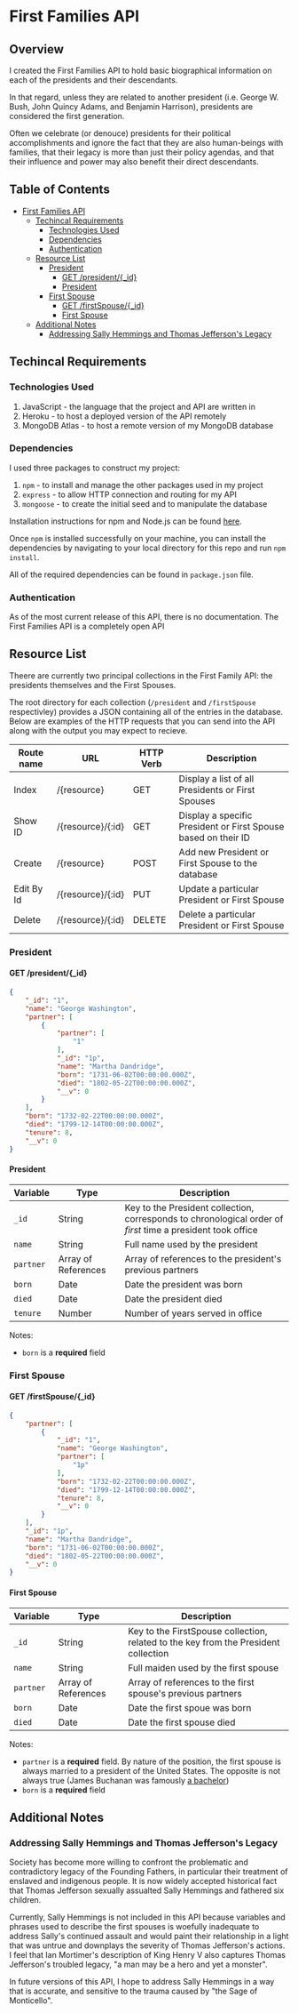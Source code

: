 # First Families API

## Overview

I created the First Families API to hold basic biographical information on each of the presidents and their descendants.

In that regard, unless they are related to another president (i.e. George W. Bush, John Quincy Adams, and Benjamin Harrison), presidents are considered the first generation.

Often we celebrate (or denouce) presidents for their political accomplishments and ignore the fact that they are also human-beings with families, that their legacy is more than just their policy agendas, and that their influence and power may also benefit their direct descendants.

## Table of Contents
- [First Families API](#first-families-api)
  * [Techincal Requirements](#techincal-requirements)
    + [Technologies Used](#technologies-used)
    + [Dependencies](#dependencies)
    + [Authentication](#authentication)
  * [Resource List](#resource-list)
    + [President](#president)
      - [GET /president/{_id}](#get--president---id-)
      - [President](#president-1)
    + [First Spouse](#first-spouse)
      - [GET /firstSpouse/{_id}](#get--firstspouse---id-)
      - [First Spouse](#first-spouse-1)
  * [Additional Notes](#additional-notes)
    + [Addressing Sally Hemmings and Thomas Jefferson's Legacy](#addressing-sally-hemmings-and-thomas-jefferson-s-legacy)


## Techincal Requirements

### Technologies Used

1. JavaScript - the language that the project and API are written in
2. Heroku - to host a deployed version of the API remotely
3. MongoDB Atlas - to host a remote version of my MongoDB database

### Dependencies  

I used three packages to construct my project:

1. `npm` - to install and manage the other packages used in my project
2. `express` - to allow HTTP connection and routing for my API
3. `mongoose` - to create the initial seed and to manipulate the database

Installation instructions for npm and Node.js can be found [here](https://www.npmjs.com/get-npm).  

Once `npm` is installed successfully on your machine, you can install the dependencies by navigating to your local directory for this repo and run `npm install`.  

All of the required dependencies can be found in `package.json` file.

### Authentication

As of the most current release of this API, there is no documentation. The First Families API is a completely open API

## Resource List  

Theere are currently two principal collections in the First Family API: the presidents themselves and the First Spouses.  

The root directory for each collection (`/president` and `/firstSpouse` respectivley) provides a JSON containing all of the entries in the database. Below are examples of the HTTP requests that you can send into the API along with the output you may expect to recieve.


|**Route name**| **URL** |**HTTP Verb** | **Description** |
|---|---|---|---|
| Index | /{resource} | GET | Display a list of all Presidents or First Spouses |
| Show ID| /{resource}/{:id} | GET | Display a specific President or First Spouse based on their ID |
| Create | /{resource} | POST | Add new President or First Spouse to the database |
| Edit By Id | /{resource}/{:id} | PUT | Update a particular President or First Spouse |
| Delete | /{resource}/{:id} | DELETE | Delete a particular President or First Spouse |  

### President

#### GET /president/{_id}
```JSON
{
    "_id": "1",
    "name": "George Washington",
    "partner": [
        {
            "partner": [
                "1"
            ],
            "_id": "1p",
            "name": "Martha Dandridge",
            "born": "1731-06-02T00:00:00.000Z",
            "died": "1802-05-22T00:00:00.000Z",
            "__v": 0
        }
    ],
    "born": "1732-02-22T00:00:00.000Z",
    "died": "1799-12-14T00:00:00.000Z",
    "tenure": 8,
    "__v": 0
}
```
#### President

|**Variable**| **Type** |**Description** |
|---|---|---|
| `_id` | String |Key to the President collection, corresponds to chronological order of *first* time a president took office|
| `name` | String |Full name used by the president|
| `partner` | Array of References |Array of references to the president's previous partners |
| `born` | Date |Date the president was born |
| `died` | Date |Date the president died |
| `tenure` | Number |Number of years served in office|

Notes:
* `born` is a **required** field

### First Spouse

#### GET /firstSpouse/{_id}
```JSON
{
    "partner": [
        {
            "_id": "1",
            "name": "George Washington",
            "partner": [
                "1p"
            ],
            "born": "1732-02-22T00:00:00.000Z",
            "died": "1799-12-14T00:00:00.000Z",
            "tenure": 8,
            "__v": 0
        }
    ],
    "_id": "1p",
    "name": "Martha Dandridge",
    "born": "1731-06-02T00:00:00.000Z",
    "died": "1802-05-22T00:00:00.000Z",
    "__v": 0
}
```

#### First Spouse

|**Variable**| **Type** | **Description** |
|---|---|---|
| `_id` | String |Key to the FirstSpouse collection, related to the key from the President collection|
| `name` | String |Full maiden used by the first spouse|
| `partner` | Array of References |Array of references to the first spouse's previous partners |
| `born` | Date |Date the first spoue was born |
| `died` | Date |Date the first spouse died |
  
Notes:
* `partner` is a **required** field. By nature of the position, the first spouse is always married to a president of the United States. The opposite is not always true (James Buchanan was famously [a bachelor](https://en.wikipedia.org/wiki/James_Buchanan#Romantic_life))
* `born` is a **required** field

## Additional Notes

### Addressing Sally Hemmings and Thomas Jefferson's Legacy  

Society has become more willing to confront the problematic and contradictory legacy of the Founding Fathers, in particular their treatment of enslaved and indigenous people. It is now widely accepted historical fact that Thomas Jefferson sexually assualted Sally Hemmings and fathered six children. 

Currently, Sally Hemmings is not included in this API because variables and phrases used to describe the first spouses is woefully inadequate to address Sally's continued assault and would paint their relationship in a light that was untrue and downplays the severity of Thomas Jefferson's actions. I feel that Ian Mortimer's description of King Henry V also captures Thomas Jefferson's troubled legacy, "a man may be a hero and yet a monster". 

In future versions of this API, I hope to address Sally Hemmings in a way that is accurate, and sensitive to the trauma caused by "the Sage of Monticello".